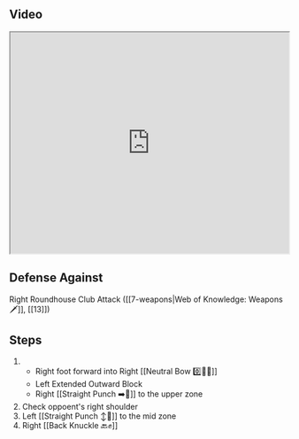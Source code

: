 ## Video

<iframe src="https://www.youtube.com/embed/1qt9F2ogbMA?start=312" width="100%" height="400"></iframe>

## Defense Against

Right Roundhouse Club Attack ([[7-weapons|Web of Knowledge: Weapons 🗡️]], [[13]])

## Steps

1. - Right foot forward into Right [[Neutral Bow 0️⃣🧍‍♂️]]
    - Left Extended Outward Block
    - Right [[Straight Punch ➡️👊]] to the upper zone
2. Check oppoent's right shoulder
3. Left [[Straight Punch ↕️👊]] to the mid zone
4. Right [[Back Knuckle 🔙✊]]